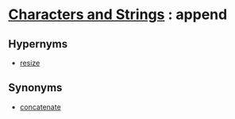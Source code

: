 # [Characters and Strings][1] : append

## Hypernyms

 - [resize](resize.md)

## Synonyms

 - [concatenate](concatenate.md)

[1]: README.md
